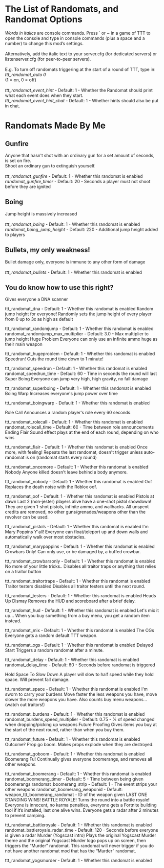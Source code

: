 # The List of Randomats, and Randomat Options
_Words in italics_ are console commands. Press ` or ~ in a game of TTT to open the console and type in console commands (plus a space and a number) to change this mod’s settings. \
\
Alternatively, add the italic text to your server.cfg (for dedicated servers) or listenserver.cfg (for peer-to-peer servers).\
\
E.g. To turn off randomats triggering at the start of a round of TTT, type in:\
_ttt_randomat_auto 0_\
(1 = on, 0 = off)\
\
_ttt_randomat_event_hint_ - Default: 1 - Whether the Randomat should print what each event does when they start.\
_ttt_randomat_event_hint_chat_ - Default: 1 - Whether hints should also be put in chat.


# Randomats Made By Me
## Gunfire
Anyone that hasn't shot with an ordinary gun for a set amount of seconds, is set on fire.\
Shoot an ordinary gun to extinguish yourself.\
\
_ttt_randomat_gunfire_ - Default: 1 - Whether this randomat is enabled\
_randomat_gunfire_timer_ - Default: 20 - Seconds a player must not shoot before they are ignited

## Boing
Jump height is massively increased\
\
_ttt_randomat_boing_ - Default: 1 - Whether this randomat is enabled\
_randomat_boing_jump_height_ - Default: 220 - Additional jump height added to players

## Bullets, my only weakness!
Bullet damage only, everyone is immune to any other form of damage\
\
_ttt_randomat_bullets_ - Default: 1 - Whether this randomat is enabled

## You do know how to use this right?
Gives everyone a DNA scanner

ttt_randomat_dna - Default: 1 - Whether this randomat is enabled
Random jump height for everyone!
Randomly sets the jump height of every player from 0 up to 3x as high as default

ttt_randomat_randomjump - Default: 1 - Whether this randomat is enabled
randomat_randomjump_max_multiplier - Default: 3.0 - Max multiplier to jump height
Huge Problem
Everyone can only use an infinite ammo huge as their main weapon

ttt_randomat_hugeproblem - Default: 1 - Whether this randomat is enabled
Speedrun!
Cuts the round time down to 1 minute!

ttt_randomat_speedrun - Default: 1 - Whether this randomat is enabled
randomat_speedrun_time - Default: 60 - Time in seconds the round will last
Super Boing
Everyone can jump very high, high gravity, no fall damage

ttt_randomat_superboing - Default: 1 - Whether this randomat is enabled
Boing Warp
Increases everyone's jump power over time

ttt_randomat_boingwarp - Default: 1 - Whether this randomat is enabled

Role Call
Announces a random player's role every 60 seconds

ttt_randomat_rolecall - Default: 1 - Whether this randomat is enabled
randomat_rolecall_time - Default: 60 - Time between role announcements
Ending Flair
Sound effect plays at the end of each round, depending on who wins

ttt_randomat_flair - Default: 1 - Whether this randomat is enabled
Once more, with feeling!
Repeats the last randomat, doesn't trigger unless auto-randomat is on (randomat starts every round)

ttt_randomat_oncemore - Default: 1 - Whether this randomat is enabled
Nobody
Anyone killed doesn't leave behind a body anymore.

ttt_randomat_nobody - Default: 1 - Whether this randomat is enabled
Oof
Replaces the death noise with the Roblox oof.

ttt_randomat_oof - Default: 1 - Whether this randomat is enabled
Pistols at dawn
Last 2 (non-jester) players alive have a one-shot pistol showdown!
They are given 1-shot pistols, infinite ammo, and wallhacks. All unspent credits are removed, no other guns/grenades/weapons other than the revolver can be used.

ttt_randomat_pistols - Default: 1 - Whether this randomat is enabled
I'm Mary Poppins Y'all!
Everyone can float/teleport up and down walls and automatically walk over most obstacles.

ttt_randomat_marypoppins - Default: 1 - Whether this randomat is enabled
Crowbars Only!
Can only use, or be damaged by, a buffed crowbar.

ttt_randomat_crowbarsonly - Default: 1 - Whether this randomat is enabled
No more of your little tricks..
Disables all traitor traps or anything that relies on a traitor button

ttt_randomat_traitortraps - Default: 1 - Whether this randomat is enabled
Traitor testers disabled
Disables all traitor testers until the next round.

ttt_randomat_testers - Default: 1 - Whether this randomat is enabled
Heads Up Dismay
Removes the HUD and scoreboard after a brief delay.

ttt_randomat_hud - Default: 1 - Whether this randomat is enabled
Let's mix it up...
When you buy something from a buy menu, you get a random item instead.

ttt_randomat_mix - Default: 1 - Whether this randomat is enabled
The OGs
Everyone gets a random default TTT weapon.

ttt_randomat_ogs - Default: 1 - Whether this randomat is enabled
Delayed Start
Triggers a random randomat after a minute.

ttt_randomat_delay - Default: 1 - Whether this randomat is enabled
randomat_delay_time - Default: 60 - Seconds before randomat is triggered


Hold Space To Slow Down
A player will slow to half speed while they hold space. Will prevent fall damage. 

ttt_randomat_space - Default: 1 - Whether this randomat is enabled
I'm sworn to carry your burdens
Move faster the less weapons you have, move slower the more weapons you have. Also counts buy menu weapons... (watch out traitors!)

ttt_randomat_burdens - Default: 1 - Whether this randomat is enabled
randomat_burdens_speed_multiplier - Default: 0.75 - % of speed changed when dropping/picking up weapons
Future Proofing
Gives items you buy at the start of the next round, rather than when you buy them.

ttt_randomat_future - Default: 1 - Whether this randomat is enabled
Outcome? Prop go boom.
Makes props explode when they are destroyed.

ttt_randomat_goboom - Default: 1 - Whether this randomat is enabled
Boomerang Fu!
Continually gives everyone boomerangs, and removes all other weapons.

ttt_randomat_boomerang - Default: 1 - Whether this randomat is enabled
randomat_boomerang_timer - Default: 5 - Time between being given boomerangs
randomat_boomerang_strip - Default: 1 - The event strips your other weapons
randomat_boomerang_weaponid - Default: weapon_ttt_boomerang_randomat - ID of the weapon given
LAST ONE STANDING WINS! BATTLE ROYALE!
Turns the round into a battle royale! Everyone is innocent, no karma penalties, everyone gets a Fortnite building tool if it’s installed, last one alive wins. Everyone gets a radar after 2 minutes to prevent camping.

ttt_randomat_battleroyale - Default: 1 - Whether this randomat is enabled
randomat_battleroyale_radar_time - Default: 120 - Seconds before everyone is given a radar
Murder (Yogscast intro)
Plays the original Yogscast Murder theme and the original Yogscast Murder logo pops up on screen, then triggers the “Murder” randomat. This randomat will never trigger if you do not have another randomat mod that has the “Murder” randomat.

ttt_randomat_yogsmurder - Default: 1 - Whether this randomat is enabled
